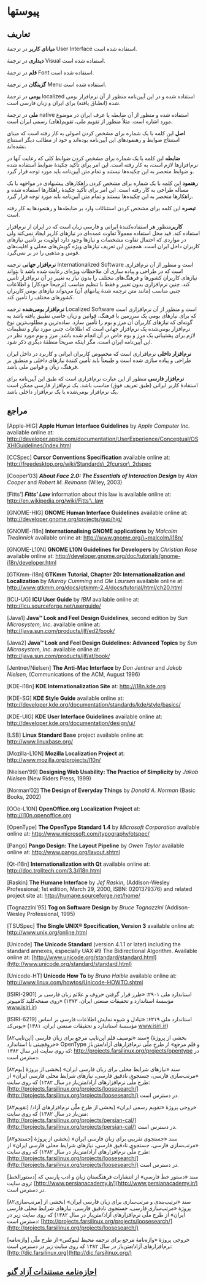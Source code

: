 
پیوستها
========

تعاریف
-------

**میانای کاربر** در ترجمهٔ User Interface استفاده شده است.

**دیداری** در ترجمهٔ Visual استفاده شده است.

**قلم** در ترجمهٔ Font استفاده شده است.

**گزینگان** در ترجمهٔ Menu استفاده شده است.

**بومی** در ترجمهٔ localized استفاده شده و در این آیین‌نامه منظور از آن نرم‌افزار بومی شده (انطباق یافته) برای ایران و زبان فارسی است.

**ملی** در ترجمهٔ native استفاده شده و منظور از آن ضابطه یا عرف ایران در موضوع مورد اشاره است. مثلاً منظور از تقویم ملی، تقویم(های) رسمی ایران است.

**اصل** این کلمه با یک شماره برای مشخص کردن اصولی به کار رفته است که مبنای استنتاج ضوابط و رهنمودهای این آیین‌نامه بوده‌اند و خود از مطالب دیگر استنتاج نشده‌اند.

**ضابطه** این کلمه با یک شماره برای مشخص کردن ضوابط کلی که رعایت آنها در نرم‌افزارها لازم است، به کار رفته است. این امر برای تأکید چکیدهٔ ضوابط استفاده شده و ضوابط منحصر به این چکیده‌ها نیستند و تمام متن آیین‌نامه باید مورد توجه قرار گیرد.

**رهنمود** این کلمه با یک شماره برای مشخص کردن راهکارهای پیشنهادی در مواجهه با یک مسأله طراحی به کار رفته است. این امر برای تأکید چکیدهٔ راهکارها استفاده شده و راهکارها منحصر به این چکیده‌ها نیستند و تمام متن آیین‌نامه باید مورد توجه قرار گیرد.

**تبصره** این کلمه برای مشخص کردن استثنائات وارد بر ضابطه‌ها و رهنمودها به کار رفته است.

**کاربر**منظور هر استفاده‌کنندهٔ ایرانی و فارسی زبان است که در ایران از نرم‌افزار استفاده کند. قید محل استفاده معمولاً تفاوت عمده‌ای در نیازهای کاربر ایجاد نمی‌کند ولی در مواردی که احتمال تفاوت مشخصات و نیازها وجود دارد اولویت بر تأمین نیازهای کاربران داخل ایران است. همچنین این تعریف نیازهای ویژه گویش‌های محلی و اقلیت‌های قومی و مذهبی را در بر نمی‌گیرد.

**نرم‌افزار جهانی** ترجمه Internationalized Software است و منظور از آن نرم‌افزاری است که در طراحی و پیاده سازی آن ملاحظات ویژه‌ای رعایت شده باشد تا بتواند نیازهای کاربران کشورها و فرهنگ‌های مختلف را بدون نیاز به تغییر در آن نرم‌افزار تأمین کند. چنین نرم‌افزاری بدون تغییر و فقط با تنظیم مناسب (ترجیحاً خودکار) و اطلاعات جنبی مناسب (مانند متن ترجمه شدهٔ پیامهای آن) می‌تواند نیازهای بومی کاربران کشورهای مختلف را تأمین کند.

**نرم‌افزار بومی‌شده** ترجمه Localized Software است و منظور از آن نرم‌افزاری است که برای نیازهای بومی یک سرزمین با فرهنگ، قوانین و زبان خاصی تطبیق یافته باشد به گونه‌ای که نیازهای کاربران آن مرز و بوم را تأمین سازد. ساده‌ترین و مطلوب‌ترین نوع نرم‌افزار بومی‌شده یک نرم‌افزار جهانی است که اطلاعات جنبی مورد نیاز و تنظیمات لازم برای پشتیبانی یک مرز و بوم خاص در آن انجام شده باشد. مرز و بوم مورد نظر در این آیین‌نامه ایران است، مگر اینکه صریحاً منطقهٔ دیگری ذکر شود.

**نرم‌افزار داخلی** نرم‌افزاری است که مخصوص کاربران ایرانی و کاربرد در داخل ایران طراحی و پیاده سازی شده است و طبیعتاً باید تأمین کنندهٔ نیازهای داخلی و منطبق بر فرهنگ، زبان و قوانین ملی باشد.

**نرم‌افزار فارسی** منظور از این عبارت نرم‌افزاری است که طبق این آیین‌نامه برای استفادهٔ کاربر ایرانی (طبق تعریف فوق) مناسب باشد. یک نرم‌افزار فارسی ممکن است یک نرم‌افزار بومی‌شده یا یک نرم‌افزار داخلی باشد.

مراجع
-----

[Apple-HIG] **Apple Human Interface Guidelines** by *Apple Computer Inc.* available online at: http://developer.apple.com/documentation/UserExperience/Conceptual/OSXHIGuidelines/index.html

[CCSpec] **Cursor Conventions Specification** available online at: http://freedesktop.org/wiki/Standards\_2fcursor\_2dspec

[Cooper’03] ***About Face 2.0: The Essentials of Interaction Design*** by *Alan Cooper* and *Robert M. Reimann* (Wiley, 2003)

[Fitts’] ***Fitts’ Law*** information about this law is available online at: http://en.wikipedia.org/wiki/Fitts’\_law

[GNOME-HIG] **GNOME Human Interface Guidelines** available online at: http://developer.gnome.org/projects/gup/hig/

[GNOME-i18n] **Internationalising GNOME applications** by *Malcolm Tredinnick* available online at: http://www.gnome.org/\~malcolm/i18n/

[GNOME-L10N] **GNOME L10N Guidelines for Developers** by *Christian Rose* available online at: http://developer.gnome.org/doc/tutorials/gnome-i18n/developer.html

[GTKmm-i18n] **GTKmm Tutorial, Chapter 20: Internationalization and Localization** by *Murray Cumming* and *Ole Laursen* available online at: http://www.gtkmm.org/docs/gtkmm-2.4/docs/tutorial/html/ch20.html

[ICU-UG] **ICU User Guide** by *IBM* available online at: http://icu.sourceforge.net/userguide/

[Java1] **Java™ Look and Feel Design Guidelines**, second edition by *Sun Microsystem, Inc*. available online at: http://java.sun.com/products/jlf/ed2/book/

[Java2] **Java™ Look and Feel Design Guidelines: Advanced Topics** by *Sun Microsystem, Inc*. available online at: http://java.sun.com/products/jlf/at/book/

[Jentner/Nielsen] **The Anti-Mac Interface** by *Don Jentner* and *Jakob Nielsen*, (Communications of the ACM, August 1996)

[KDE-i18n] **KDE Internationalization Site** at: http://i18n.kde.org

[KDE-SG] **KDE Style Guide** available online at: http://developer.kde.org/documentation/standards/kde/style/basics/

[KDE-UIG] **KDE User Interface Guidelines** available online at: http://developer.kde.org/documentation/design/ui/

[LSB] **Linux Standard Base** project available online at: http://www.linuxbase.org/

[Mozilla-L10N] **Mozilla Localization Project** at: http://www.mozilla.org/projects/l10n/

[Nielsen’99] **Designing Web Usability: The Practice of Simplicity** by *Jakob Nielsen* (New Riders Press, 1999)

[Norman’02] **The Design of Everyday Things** by *Donald A. Norman* (Basic Books, 2002)

[OOo-L10N] **OpenOffice.org Localization Project** at: http://l10n.openoffice.org

[OpenType] **The OpenType Standard 1.4** by *Microsoft Corporation* available online at: http://www.microsoft.com/typography/otspec/

[Pango] **Pango Design: The Layout Pipeline** by *Owen Taylor* available online at: http://www.pango.org/layout.shtml

[Qt-i18n] **Internationalization with Qt** available online at: http://doc.trolltech.com/3.3/i18n.html

[Raskin] **The Humane Interface** by *Jef Raskin*, (Addison-Wesley Professional; 1st edition, March 29, 2000, ISBN: 0201379376) and related project site at: http://humane.sourceforge.net/home/

[Tognazzini’95] **Tog on Software Design** by *Bruce Tognazzini* (Addison-Wesley Professional, 1995)

[TSUSpec] **The Single UNIX® Specification, Version 3** available online at: http://www.unix.org/online.html

[Unicode] **The Unicode Standard** (version 4.1.1 or later) including the standard annexes, especially UAX \#9 The Bidirectional Algorithm. Available online at: [http://www.unicode.org/standard/standard.html](http://www.unicode.org/standard/standard.html)

[Unicode-HT] **Unicode How To** by *Bruno Haible* available online at: http://www.linux.com/howtos/Unicode-HOWTO.shtml

[ISIRI-2901] استاندارد ملی ۲۹۰۱: «طرز قرار گرفتن حروف و علائم زبان فارسی بر روی صفحه‌كلید كامپیوتر» (مؤسسهٔ استاندارد و تحقیقات صنعتی ایران، ۱۳۷۳ www.isiri.ir)

[ISIRI-6219] استاندارد ملی ۶۲۱۹: «تبادل و شیوه‌ نمایش اطلاعات فارسی بر اساس یونی‌کد» (مؤسسهٔ استاندارد و تحقیقات صنعتی ایران، ۱۳۸۱ www.isiri.ir)

[اپن‌تایپ۸۲] سند «توصیف قلم اپن‌تایپ مرجع برای زبان فارسی» (بخشی از پروژهٔ «حروفچینی با استاندارد OpenType و قلم مرجع» از طرح ملّی نرم‌افزارهای آزاد/متن‌باز در سال ۱۳۸۲) که روی سایت: http://projects.farsilinux.org/projects/opentype در دسترس است.

[بوم۸۲] سند «نیازهای شرایط محلی برای زبان فارسی ایران» (بخشی از پروژهٔ «مرتب‌سازی فارسی، جستجوی نادقیق فارسی، نیازهای شرایط محلی فارسی ایران» از طرح ملّی نرم‌افزارهای آزاد/متن‌باز در سال ۱۳۸۲) که روی سایت: [http://projects.farsilinux.org/projects/loosesearch/](http://projects.farsilinux.org/projects/loosesearch/) در دسترس است.

[تقویم۸۲] خروجی پروژهٔ «تقویم رسمی ایران» (بخشی از طرح ملّی نرم‌افزارهای آزاد/متن‌باز در سال ۱۳۸۲) که روی سایت: [http://projects.farsilinux.org/projects/persian-cal/](http://projects.farsilinux.org/projects/persian-cal/) در دسترس است.

[جستجو۸۲] سند «جستجوی تقریبی برای زبان فارسی ایران» (بخشی از پروژهٔ «مرتب‌سازی فارسی، جستجوی نادقیق فارسی، نیازهای شرایط محلی فارسی ایران» از طرح ملّی نرم‌افزارهای آزاد/متن‌باز در سال ۱۳۸۲) که روی سایت: [http://projects.farsilinux.org/projects/loosesearch/](http://projects.farsilinux.org/projects/loosesearch/) در دسترس است.

[دستور‌الخط] سند «دستور خطَ فارسی» از انتشارات فرهنگستان زبان و ادب پارسی که روی سایت: [http://www.persianacademy.ir/](http://www.persianacademy.ir/) در دسترس است.

[مرتب‌سازی۸۲] سند «ترتیب‌بندی و مرتب‌سازی برای زبان فارسی ایران» (بخشی از پروژهٔ «مرتب‌سازی فارسی، جستجوی نادقیق فارسی، نیازهای شرایط محلی فارسی ایران» از طرح ملّی نرم‌افزارهای آزاد/متن‌باز در سال ۱۳۸۲) که روی سایت زیر در دسترس است: [http://projects.farsilinux.org/projects/loosesearch/](http://projects.farsilinux.org/projects/loosesearch/)

[واژه‌نامه] خروجی پروژهٔ «واژه‌نامهٔ مرجع برای ترجمه محیط لینوکس» از طرح ملّی نرم‌افزارهای آزاد/متن‌باز در سال ۱۳۸۲ که روی سایت زیر در دسترس است: [http://dic.farsilinux.org](http://dic.farsilinux.org/)

[اجازه‌نامه مستندات آزاد گنو](fdl-1.2-fa.txt)
-----------------------------------------
